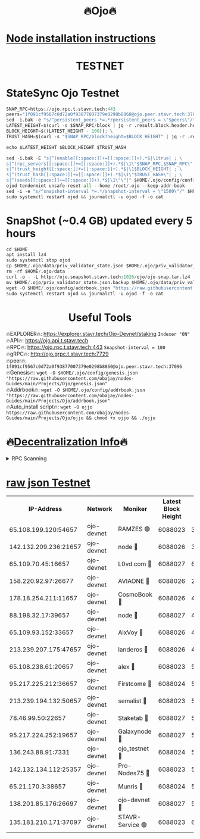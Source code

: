 <h1 align="center"> 🔥Ojo🔥</h1>

[Node installation instructions](https://github.com/obajay/nodes-Guides/tree/main/Projects/Ojo)
=

<h1 align="center"> TESTNET</h1>

# StateSync Ojo Testnet
```python
SNAP_RPC=https://ojo.rpc.t.stavr.tech:443
peers="1f091cf9567c0d72a0f93877007379e0298b8860@ojo.peer.stavr.tech:37096"
sed -i.bak -e "s/^persistent_peers *=.*/persistent_peers = \"$peers\"/" $HOME/.ojo/config/config.toml
LATEST_HEIGHT=$(curl -s $SNAP_RPC/block | jq -r .result.block.header.height); \
BLOCK_HEIGHT=$((LATEST_HEIGHT - 100)); \
TRUST_HASH=$(curl -s "$SNAP_RPC/block?height=$BLOCK_HEIGHT" | jq -r .result.block_id.hash)

echo $LATEST_HEIGHT $BLOCK_HEIGHT $TRUST_HASH

sed -i.bak -E "s|^(enable[[:space:]]+=[[:space:]]+).*$|\1true| ; \
s|^(rpc_servers[[:space:]]+=[[:space:]]+).*$|\1\"$SNAP_RPC,$SNAP_RPC\"| ; \
s|^(trust_height[[:space:]]+=[[:space:]]+).*$|\1$BLOCK_HEIGHT| ; \
s|^(trust_hash[[:space:]]+=[[:space:]]+).*$|\1\"$TRUST_HASH\"| ; \
s|^(seeds[[:space:]]+=[[:space:]]+).*$|\1\"\"|" $HOME/.ojo/config/config.toml
ojod tendermint unsafe-reset-all --home /root/.ojo --keep-addr-book
sed -i -e "s/^snapshot-interval *=.*/snapshot-interval = \"1500\"/" $HOME/.ojo/config/app.toml
sudo systemctl restart ojod && journalctl -u ojod -f -o cat
```
# SnapShot (~0.4 GB) updated every 5 hours
```python
cd $HOME
apt install lz4
sudo systemctl stop ojod
cp $HOME/.ojo/data/priv_validator_state.json $HOME/.ojo/priv_validator_state.json.backup
rm -rf $HOME/.ojo/data
curl -o - -L http://ojo.snapshot.stavr.tech:1026/ojo/ojo-snap.tar.lz4 | lz4 -c -d - | tar -x -C $HOME/.ojo --strip-components 2
mv $HOME/.ojo/priv_validator_state.json.backup $HOME/.ojo/data/priv_validator_state.json
wget -O $HOME/.ojo/config/addrbook.json "https://raw.githubusercontent.com/obajay/nodes-Guides/main/Projects/Ojo/addrbook.json"
sudo systemctl restart ojod && journalctl -u ojod -f -o cat
```
 <h1 align="center"> Useful Tools</h1>

🔥EXPLORER🔥:        https://explorer.stavr.tech/Ojo-Devnet/staking        `Indexer "ON"` \
🔥API🔥:                     https://ojo.api.t.stavr.tech \
🔥RPC🔥:                    https://ojo.rpc.t.stavr.tech:443              `Snapshot-interval = 100` \
🔥gRPC🔥:                  http://ojo.grpc.t.stavr.tech:7729 \
🔥peer🔥:                   `1f091cf9567c0d72a0f93877007379e0298b8860@ojo.peer.stavr.tech:37096` \
🔥Genesis🔥:    ```wget -O $HOME/.ojo/config/genesis.json "https://raw.githubusercontent.com/obajay/nodes-Guides/main/Projects/Ojo/genesis.json"``` \
🔥Addrbook🔥:    ```wget -O $HOME/.ojo/config/addrbook.json "https://raw.githubusercontent.com/obajay/nodes-Guides/main/Projects/Ojo/addrbook.json"``` \
🔥Auto_install script🔥: ```wget -O ojjo https://raw.githubusercontent.com/obajay/nodes-Guides/main/Projects/Ojo/ojjo && chmod +x ojjo && ./ojjo```

🔥[Decentralization Info](https://github.com/obajay/StateSync-snapshots/tree/main/Projects/Ojo/Decentralization)🔥
=


<details>
<summary>RPC Scanning</summary>

<h2 align="center"> We scan nodes in real time every 4 hours. And we provide the final result of RPC endpoints.
We cannot influence the operation of these nodes in any way. </h2>


```python
If Voting Power is higher than 0 --> then the Node is a validator of the network and may be subject to attack and be a potential threat to the chain.
```
```python
We marked such validators with a red symbol
```

</details>

[raw json Testnet](https://rpc-check.ojot.stavr.tech/ojot/rpc-ojot-result.json)
=


<table><tr><th>IP-Address</th><th>Network</th><th>Moniker</th><th>Latest Block Height</th><th>Earliest Block Height</th><th>Catching Up</th><th>Tx Index</th><th>Voting Power</th><th>Scan Time</th></tr><tr><td>65.108.199.120:54657</td><td>ojo-devnet</td><td>RAMZES 🟢</td><td>6088023</td><td>306156</td><td>False</td><td>on</td><td>0</td><td>2024-03-28T06:18:23.454400267UTC</td></tr><tr><td>142.132.209.236:21657</td><td>ojo-devnet</td><td>node 🔴</td><td>6088026</td><td>350001</td><td>False</td><td>on</td><td>1999</td><td>2024-03-28T06:18:42.488002275UTC</td></tr><tr><td>65.109.70.45:16657</td><td>ojo-devnet</td><td>L0vd.com 🔴</td><td>6088027</td><td>695918</td><td>False</td><td>off</td><td>998</td><td>2024-03-28T06:18:47.894200841UTC</td></tr><tr><td>158.220.92.97:26677</td><td>ojo-devnet</td><td>AVIAONE 🔴</td><td>6088026</td><td>2754001</td><td>False</td><td>on</td><td>19926</td><td>2024-03-28T06:18:39.637639840UTC</td></tr><tr><td>178.18.254.211:11657</td><td>ojo-devnet</td><td>CosmoBook 🔴</td><td>6088026</td><td>4392001</td><td>False</td><td>off</td><td>1047</td><td>2024-03-28T06:18:42.766158235UTC</td></tr><tr><td>88.198.32.17:39657</td><td>ojo-devnet</td><td>node 🔴</td><td>6088027</td><td>4710001</td><td>False</td><td>on</td><td>112266</td><td>2024-03-28T06:18:44.987456112UTC</td></tr><tr><td>65.109.93.152:33657</td><td>ojo-devnet</td><td>AlxVoy 🔴</td><td>6088026</td><td>4943001</td><td>False</td><td>on</td><td>6350855</td><td>2024-03-28T06:18:42.241451837UTC</td></tr><tr><td>213.239.207.175:47657</td><td>ojo-devnet</td><td>landeros 🔴</td><td>6088026</td><td>4967924</td><td>False</td><td>off</td><td>11083</td><td>2024-03-28T06:18:39.875159558UTC</td></tr><tr><td>65.108.238.61:20657</td><td>ojo-devnet</td><td>alex 🔴</td><td>6088023</td><td>5131001</td><td>False</td><td>on</td><td>11359</td><td>2024-03-28T06:18:23.160277514UTC</td></tr><tr><td>95.217.225.212:36657</td><td>ojo-devnet</td><td>Firstcome 🔴</td><td>6088024</td><td>5251946</td><td>False</td><td>on</td><td>13566</td><td>2024-03-28T06:18:28.940367741UTC</td></tr><tr><td>213.239.194.132:50657</td><td>ojo-devnet</td><td>semalist 🔴</td><td>6088023</td><td>5540522</td><td>False</td><td>on</td><td>27337</td><td>2024-03-28T06:18:23.652098036UTC</td></tr><tr><td>78.46.99.50:22657</td><td>ojo-devnet</td><td>Staketab 🔴</td><td>6088027</td><td>5668501</td><td>False</td><td>on</td><td>1276</td><td>2024-03-28T06:18:48.094391194UTC</td></tr><tr><td>95.217.224.252:19657</td><td>ojo-devnet</td><td>Galaxynode 🔴</td><td>6088027</td><td>5844001</td><td>False</td><td>on</td><td>11888</td><td>2024-03-28T06:18:47.343400976UTC</td></tr><tr><td>136.243.88.91:7331</td><td>ojo-devnet</td><td>ojo_testnet 🔴</td><td>6088024</td><td>5982345</td><td>False</td><td>off</td><td>1000</td><td>2024-03-28T06:18:31.165636970UTC</td></tr><tr><td>142.132.134.112:25357</td><td>ojo-devnet</td><td>Pro-Nodes75 🔴</td><td>6088023</td><td>5988023</td><td>False</td><td>on</td><td>24651</td><td>2024-03-28T06:18:26.235631571UTC</td></tr><tr><td>65.21.170.3:38657</td><td>ojo-devnet</td><td>Munris 🔴</td><td>6088024</td><td>5988024</td><td>False</td><td>off</td><td>20123</td><td>2024-03-28T06:18:28.611854046UTC</td></tr><tr><td>138.201.85.176:26697</td><td>ojo-devnet</td><td>ojo-devnet 🔴</td><td>6088027</td><td>5988027</td><td>False</td><td>on</td><td>1000024000</td><td>2024-03-28T06:18:47.600624861UTC</td></tr><tr><td>135.181.210.171:37097</td><td>ojo-devnet</td><td>STAVR-Service 🟢</td><td>6088023</td><td>6087001</td><td>False</td><td>on</td><td>0</td><td>2024-03-28T06:18:23.981961669UTC</td></tr></table>
